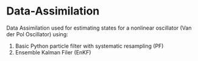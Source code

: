 # Data-Assimilation
Data Assimilation used for estimating states for a nonlinear oscillator (Van der Pol Oscillator) using:
1) Basic Python particle filter with systematic resampling (PF)
2) Ensemble Kalman Filer (EnKF)
